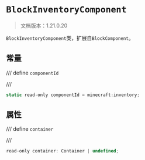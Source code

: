 # `BlockInventoryComponent`

> 文档版本：1.21.0.20

`BlockInventoryComponent`类，扩展自`BlockComponent`。

## 常量

/// define
`componentId`


///

```js
static read-only componentId = minecraft:inventory;
```


## 属性

/// define
`container`


///

```js
read-only container: Container | undefined;
```

